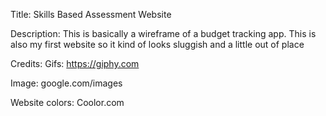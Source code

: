 Title: Skills Based Assessment Website


Description: This is basically a wireframe of a budget tracking app. This is also my first website so it kind of looks sluggish and a little out of place

Credits: 
Gifs: https://giphy.com

Image: google.com/images

Website colors: Coolor.com